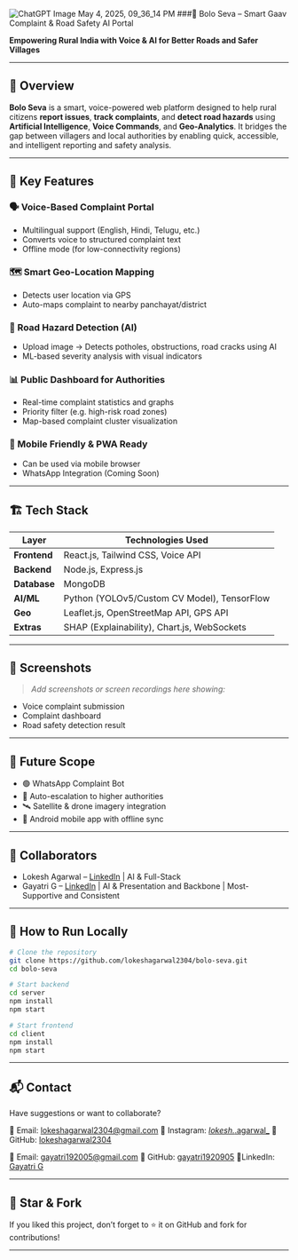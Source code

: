 ![ChatGPT Image May 4, 2025, 09_36_14 PM](https://github.com/user-attachments/assets/4f6865ca-df03-47a8-9b21-3a3576f6f2eb)
###🚀 Bolo Seva – Smart Gaav Complaint & Road Safety AI Portal

**Empowering Rural India with Voice & AI for Better Roads and Safer Villages**

---

## 📌 Overview

**Bolo Seva** is a smart, voice-powered web platform designed to help rural citizens **report issues**, **track complaints**, and **detect road hazards** using **Artificial Intelligence**, **Voice Commands**, and **Geo-Analytics**.
It bridges the gap between villagers and local authorities by enabling quick, accessible, and intelligent reporting and safety analysis.

---

## 🎯 Key Features

### 🗣️ Voice-Based Complaint Portal

* Multilingual support (English, Hindi, Telugu, etc.)
* Converts voice to structured complaint text
* Offline mode (for low-connectivity regions)

### 🗺️ Smart Geo-Location Mapping

* Detects user location via GPS
* Auto-maps complaint to nearby panchayat/district

### 📸 Road Hazard Detection (AI)

* Upload image → Detects potholes, obstructions, road cracks using AI
* ML-based severity analysis with visual indicators

### 📊 Public Dashboard for Authorities

* Real-time complaint statistics and graphs
* Priority filter (e.g. high-risk road zones)
* Map-based complaint cluster visualization

### 📱 Mobile Friendly & PWA Ready

* Can be used via mobile browser
* WhatsApp Integration (Coming Soon)

---

## 🏗️ Tech Stack

| Layer        | Technologies Used                           |
| ------------ | ------------------------------------------- |
| **Frontend** | React.js, Tailwind CSS, Voice API           |
| **Backend**  | Node.js, Express.js                         |
| **Database** | MongoDB                                     |
| **AI/ML**    | Python (YOLOv5/Custom CV Model), TensorFlow |
| **Geo**      | Leaflet.js, OpenStreetMap API, GPS API      |
| **Extras**   | SHAP (Explainability), Chart.js, WebSockets |

---

## 📸 Screenshots

> *Add screenshots or screen recordings here showing:*

* Voice complaint submission
* Complaint dashboard
* Road safety detection result

---

## 🧠 Future Scope

* 🟢 WhatsApp Complaint Bot
* 🔁 Auto-escalation to higher authorities
* 🛰️ Satellite & drone imagery integration
* 📱 Android mobile app with offline sync

---

## 🤝 Collaborators

* Lokesh Agarwal – [LinkedIn](https://www.linkedin.com/in/lokeshagarwal2304) | AI & Full-Stack
* Gayatri G – [LinkedIn](https://www.linkedin.com/in/g-gayatri192005) | AI & Presentation and Backbone | Most-Supportive and Consistent

---

## 🧾 How to Run Locally

```bash
# Clone the repository
git clone https://github.com/lokeshagarwal2304/bolo-seva.git
cd bolo-seva

# Start backend
cd server
npm install
npm start

# Start frontend
cd client
npm install
npm start
```

---

## 📬 Contact

Have suggestions or want to collaborate?

📧 Email: [lokeshagarwal2304@gmail.com](mailto:lokeshagarwal2304@gmail.com)
📱 Instagram: [*lokesh.*.agarwal\_](https://instagram.com/_lokesh._.agarwal_)
🔗 GitHub: [lokeshagarwal2304](https://github.com/lokeshagarwal2304)

📧 Email: [gayatri192005@gmail.com](mailto:gayatri192005@gmail.com)
🔗 GitHub: [gayatri1920905](https://github.com/gayatri192005)
📱LinkedIn: [Gayatri G](https://www.linkedin.com/in/g-gayatri192005/)

---

## 🌟 Star & Fork

If you liked this project, don’t forget to ⭐ it on GitHub and fork for contributions!

---

